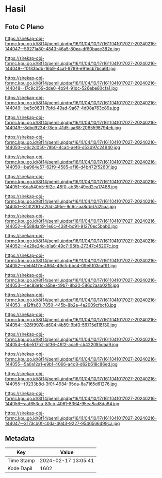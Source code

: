 # Hasil

## Foto C Plano

https://sirekap-obj-formc.kpu.go.id/8f14/pemilu/pdpr/16/11/04/10/17/1611041017027-20240216-144047--59271a80-4843-46a5-80ea-df60baec382e.jpg

https://sirekap-obj-formc.kpu.go.id/8f14/pemilu/pdpr/16/11/04/10/17/1611041017027-20240216-144048--f0183bdb-16b9-4ca1-9789-e91ecb7bca6f.jpg

https://sirekap-obj-formc.kpu.go.id/8f14/pemilu/pdpr/16/11/04/10/17/1611041017027-20240216-144048--17c9c059-dde0-4b94-91dc-526ebe80cfa1.jpg

https://sirekap-obj-formc.kpu.go.id/8f14/pemilu/pdpr/16/11/04/10/17/1611041017027-20240216-144049--be5c0631-7bfd-49ad-9a67-4d08a763c89a.jpg

https://sirekap-obj-formc.kpu.go.id/8f14/pemilu/pdpr/16/11/04/10/17/1611041017027-20240216-144049--8dbd9234-78eb-41d5-aa68-2065596794eb.jpg

https://sirekap-obj-formc.kpu.go.id/8f14/pemilu/pdpr/16/11/04/10/17/1611041017027-20240216-144050--a6c2d050-78b0-4ca4-aef6-d53d97c24940.jpg

https://sirekap-obj-formc.kpu.go.id/8f14/pemilu/pdpr/16/11/04/10/17/1611041017027-20240216-144050--ba964e57-62f9-4585-af16-d4b472f5260f.jpg

https://sirekap-obj-formc.kpu.go.id/8f14/pemilu/pdpr/16/11/04/10/17/1611041017027-20240216-144051--6da540b5-5f2c-48f0-ab35-49ed2ea17488.jpg

https://sirekap-obj-formc.kpu.go.id/8f14/pemilu/pdpr/16/11/04/10/17/1611041017027-20240216-144051--313f2f61-a20d-495e-9c6c-aa8db67d25aa.jpg

https://sirekap-obj-formc.kpu.go.id/8f14/pemilu/pdpr/16/11/04/10/17/1611041017027-20240216-144052--8588da49-1e6c-438f-bc91-91270ec5bab0.jpg

https://sirekap-obj-formc.kpu.go.id/8f14/pemilu/pdpr/16/11/04/10/17/1611041017027-20240216-144052--4e29e24c-b1a6-49c7-95fb-27347c45207c.jpg

https://sirekap-obj-formc.kpu.go.id/8f14/pemilu/pdpr/16/11/04/10/17/1611041017027-20240216-144052--debf417e-4964-49c5-bbc4-09e5f03caf91.jpg

https://sirekap-obj-formc.kpu.go.id/8f14/pemilu/pdpr/16/11/04/10/17/1611041017027-20240216-144053--4ec83e1c-a5be-49b7-8b30-586c2aab02f8.jpg

https://sirekap-obj-formc.kpu.go.id/8f14/pemilu/pdpr/16/11/04/10/17/1611041017027-20240216-144053--a12ffa60-7050-445b-8b2e-4a2009cfbcf8.jpg

https://sirekap-obj-formc.kpu.go.id/8f14/pemilu/pdpr/16/11/04/10/17/1611041017027-20240216-144054--326f9978-d604-4b59-9bf0-56715d118f30.jpg

https://sirekap-obj-formc.kpu.go.id/8f14/pemilu/pdpr/16/11/04/10/17/1611041017027-20240216-144054--bbe517b2-bf36-49f2-aca9-cb422085daa9.jpg

https://sirekap-obj-formc.kpu.go.id/8f14/pemilu/pdpr/16/11/04/10/17/1611041017027-20240216-144055--5a0a12a1-e9b1-4066-a4c8-d62b618c86ed.jpg

https://sirekap-obj-formc.kpu.go.id/8f14/pemilu/pdpr/16/11/04/10/17/1611041017027-20240216-144055--f9233b8d-3f0f-4984-95da-8a7165d61276.jpg

https://sirekap-obj-formc.kpu.go.id/8f14/pemilu/pdpr/16/11/04/10/17/1611041017027-20240216-144056--aaf653ca-83cb-4061-8364-95ea8ad8da84.jpg

https://sirekap-obj-formc.kpu.go.id/8f14/pemilu/pdpr/16/11/04/10/17/1611041017027-20240216-144047--3173cb0f-c0da-4643-9227-9546566499ca.jpg


## Metadata

| Key        | Value               |
| ---------- | ------------------- |
| Time Stamp | 2024-02-17 13:05:41 |
| Kode Dapil | 1602                |



